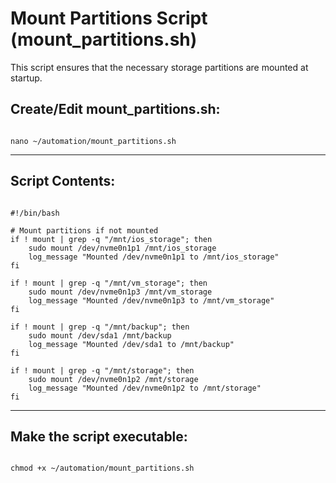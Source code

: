 # Mount Partitions Script (mount_partitions.sh)

This script ensures that the necessary storage partitions are mounted at startup.

## Create/Edit mount_partitions.sh:

```

nano ~/automation/mount_partitions.sh
```
----

## Script Contents:

```

#!/bin/bash

# Mount partitions if not mounted
if ! mount | grep -q "/mnt/ios_storage"; then
    sudo mount /dev/nvme0n1p1 /mnt/ios_storage
    log_message "Mounted /dev/nvme0n1p1 to /mnt/ios_storage"
fi

if ! mount | grep -q "/mnt/vm_storage"; then
    sudo mount /dev/nvme0n1p3 /mnt/vm_storage
    log_message "Mounted /dev/nvme0n1p3 to /mnt/vm_storage"
fi

if ! mount | grep -q "/mnt/backup"; then
    sudo mount /dev/sda1 /mnt/backup
    log_message "Mounted /dev/sda1 to /mnt/backup"
fi

if ! mount | grep -q "/mnt/storage"; then
    sudo mount /dev/nvme0n1p2 /mnt/storage
    log_message "Mounted /dev/nvme0n1p2 to /mnt/storage"
fi
```

----

## Make the script executable:

```

chmod +x ~/automation/mount_partitions.sh
```
